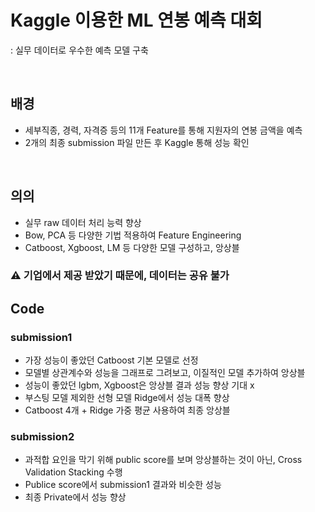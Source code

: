 # Kaggle 이용한 ML 연봉 예측 대회
: 실무 데이터로 우수한 예측 모델 구축<br>

<br>

## 배경
- 세부직종, 경력, 자격증 등의 11개 Feature를 통해 지원자의 연봉 금액을 예측
- 2개의 최종 submission 파일 만든 후 Kaggle 통해 성능 확인
<br>

## 의의
- 실무 raw 데이터 처리 능력 향상
- Bow, PCA 등 다양한 기법 적용하여 Feature Engineering
- Catboost, Xgboost, LM 등 다양한 모델 구성하고, 앙상블
### ⚠ 기업에서 제공 받았기 때문에, 데이터는 공유 불가

## Code
### submission1
- 가장 성능이 좋았던 Catboost 기본 모델로 선정
- 모델별 상관계수와 성능을 그래프로 그려보고, 이질적인 모델 추가하여 앙상블
- 성능이 좋았던 lgbm, Xgboost은 앙상블 결과 성능 향상 기대 x
- 부스팅 모델 제외한 선형 모델 Ridge에서 성능 대폭 향상
- Catboost 4개 + Ridge 가중 평균 사용하여 최종 앙상블

### submission2
- 과적합 요인을 막기 위해 public score를 보며 앙상블하는 것이 아닌, Cross Validation Stacking 수행
- Publice score에서 submission1 결과와 비슷한 성능
- 최종 Private에서 성능 향상


